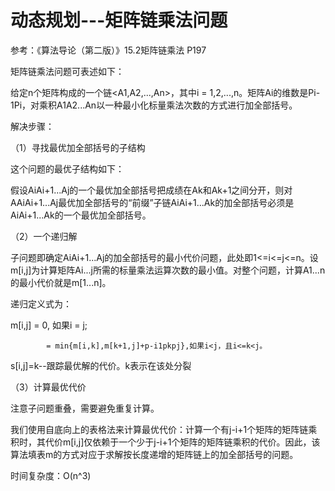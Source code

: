 ﻿动态规划---矩阵链乘法问题
=========

参考：《算法导论（第二版）》15.2矩阵链乘法 P197

矩阵链乘法问题可表述如下：

给定n个矩阵构成的一个链<A1,A2,...,An>，其中i = 1,2,...,n。矩阵Ai的维数是Pi-1Pi，对乘积A1A2...An以一种最小化标量乘法次数的方式进行加全部括号。

解决步骤：

（1）寻找最优加全部括号的子结构

这个问题的最优子结构如下：

假设AiAi+1...Aj的一个最优加全部括号把成绩在Ak和Ak+1之间分开，则对AAiAi+1...Aj最优加全部括号的“前缀”子链AiAi+1...Ak的加全部括号必须是AiAi+1...Ak的一个最优加全部括号。

（2）一个递归解

子问题即确定AiAi+1...Aj的加全部括号的最小代价问题，此处即1<=i<=j<=n。设m[i,j]为计算矩阵Ai...j所需的标量乘法运算次数的最小值。对整个问题，计算A1...n的最小代价就是m[1...n]。

递归定义式为：

m[i,j] 
            = 0, 如果i = j;

            = min{m[i,k],m[k+1,j]+p-i1pkpj},如果i<j，且i<=k<j。

s[i,j]=k--跟踪最优解的代价。k表示在该处分裂

（3）计算最优代价

注意子问题重叠，需要避免重复计算。

我们使用自底向上的表格法来计算最优代价：计算一个有j-i+1个矩阵的矩阵链乘积时，其代价m[i,j]仅依赖于一个少于j-i+1个矩阵的矩阵链乘积的代价。因此，该算法填表m的方式对应于求解按长度递增的矩阵链上的加全部括号的问题。

时间复杂度：O(n^3)
